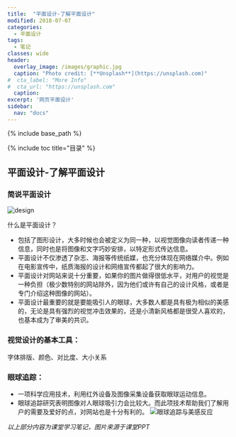 ```yaml
---
title:  "平面设计-了解平面设计"
modified: 2018-07-07
categories: 
  - 平面设计
tags:
  - 笔记 
classes: wide
header:
  overlay_image: /images/graphic.jpg 
  caption: "Photo credit: [**Unsplash**](https://unsplash.com)"
#  cta_label: "More Info" 
#  cta_url: "https://unsplash.com"
  caption:
excerpt: '网页平面设计'
sidebar:
  nav: "docs"
---
```

 
{% include base_path %}
 
{% include toc title="目录" %}

 
  
## 平面设计-了解平面设计
 
### 简说平面设计
![design](https://upload-images.jianshu.io/upload_images/9437529-5b33cccd2d7f32d6.jpg?imageMogr2/auto-orient/strip%7CimageView2/2/w/1240)


什么是平面设计？
- 包括了图形设计，大多时候也会被定义为同一种，以视觉图像向读者传递一种信息，同时也是将图像和文字巧妙安排，以特定形式传达信息。
- 平面设计不仅渗透了杂志、海报等传统纸媒，也充分体现在网络媒介中。例如在电影宣传中，纸质海报的设计和网络宣传都起了很大的影响力。
- 平面设计对网站来说十分重要，如果你的图片做得很低水平，对用户的视觉是一种负担（极少数特别的网站除外，因为他们或许有自己的设计风格，或者是专门介绍这种图像的网站）。
- 平面设计最重要的就是要能吸引人的眼球，大多数人都是具有极为相似的美感的，无论是具有强烈的视觉冲击效果的，还是小清新风格都是很受人喜欢的，也基本成为了审美的共识。

### 视觉设计的基本工具：
字体排版、颜色、对比度、大小关系

### 眼球追踪：
- 一项科学应用技术，利用红外设备及图像采集设备获取眼球运动信息。
- 眼球追踪研究表明图像对人眼球吸引力会比较大。而此项技术帮助我们了解用户的需要及爱好的点，对网站也是十分有利的。
![眼球追踪与美感反应](https://upload-images.jianshu.io/upload_images/9437529-8a3f315e0944f5d7.png?imageMogr2/auto-orient/strip%7CimageView2/2/w/1240)

*以上部分内容为课堂学习笔记，图片来源于课堂PPT*
